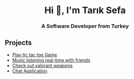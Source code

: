 <h1 align="center">Hi 👋, I'm Tarık Sefa</h1>
<h3 align="center">A Software Developer from Turkey</h3>

## Projects
  - [Play tic tac toe Game](https://xoxgame.netlify.app)
  - [Music listening real-time with friends](https://gosmacx.netlify.app)
  - [Check out valorant weapons](https://valorant-weapons.netlify.app)
  - [Chat Application](https://gosmac.netlify.app)
